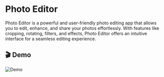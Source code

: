# Photo Editor

Photo Editor is a powerful and user-friendly photo editing app that allows you to edit, enhance, and share your photos effortlessly. With features like cropping, rotating, filters, and effects, Photo Editor offers an intuitive interface for a seamless editing experience.


## 🎬 Demo
![Demo](https://drive.google.com/uc?export=download&id=1MY8e_NCTgJTG8DvXNptAW8XAsjZscl2w.gif)
